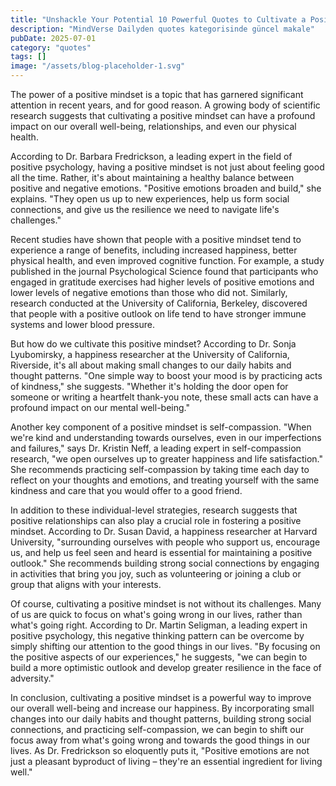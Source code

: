 ```yaml
---
title: "Unshackle Your Potential 10 Powerful Quotes to Cultivate a Positive Mindset and Unlock Your True Self"
description: "MindVerse Dailyden quotes kategorisinde güncel makale"
pubDate: 2025-07-01
category: "quotes"
tags: []
image: "/assets/blog-placeholder-1.svg"
---
```


The power of a positive mindset is a topic that has garnered significant attention in recent years, and for good reason. A growing body of scientific research suggests that cultivating a positive mindset can have a profound impact on our overall well-being, relationships, and even our physical health.

According to Dr. Barbara Fredrickson, a leading expert in the field of positive psychology, having a positive mindset is not just about feeling good all the time. Rather, it's about maintaining a healthy balance between positive and negative emotions. "Positive emotions broaden and build," she explains. "They open us up to new experiences, help us form social connections, and give us the resilience we need to navigate life's challenges."

Recent studies have shown that people with a positive mindset tend to experience a range of benefits, including increased happiness, better physical health, and even improved cognitive function. For example, a study published in the journal Psychological Science found that participants who engaged in gratitude exercises had higher levels of positive emotions and lower levels of negative emotions than those who did not. Similarly, research conducted at the University of California, Berkeley, discovered that people with a positive outlook on life tend to have stronger immune systems and lower blood pressure.

But how do we cultivate this positive mindset? According to Dr. Sonja Lyubomirsky, a happiness researcher at the University of California, Riverside, it's all about making small changes to our daily habits and thought patterns. "One simple way to boost your mood is by practicing acts of kindness," she suggests. "Whether it's holding the door open for someone or writing a heartfelt thank-you note, these small acts can have a profound impact on our mental well-being."

Another key component of a positive mindset is self-compassion. "When we're kind and understanding towards ourselves, even in our imperfections and failures," says Dr. Kristin Neff, a leading expert in self-compassion research, "we open ourselves up to greater happiness and life satisfaction." She recommends practicing self-compassion by taking time each day to reflect on your thoughts and emotions, and treating yourself with the same kindness and care that you would offer to a good friend.

In addition to these individual-level strategies, research suggests that positive relationships can also play a crucial role in fostering a positive mindset. According to Dr. Susan David, a happiness researcher at Harvard University, "surrounding ourselves with people who support us, encourage us, and help us feel seen and heard is essential for maintaining a positive outlook." She recommends building strong social connections by engaging in activities that bring you joy, such as volunteering or joining a club or group that aligns with your interests.

Of course, cultivating a positive mindset is not without its challenges. Many of us are quick to focus on what's going wrong in our lives, rather than what's going right. According to Dr. Martin Seligman, a leading expert in positive psychology, this negative thinking pattern can be overcome by simply shifting our attention to the good things in our lives. "By focusing on the positive aspects of our experiences," he suggests, "we can begin to build a more optimistic outlook and develop greater resilience in the face of adversity."

In conclusion, cultivating a positive mindset is a powerful way to improve our overall well-being and increase our happiness. By incorporating small changes into our daily habits and thought patterns, building strong social connections, and practicing self-compassion, we can begin to shift our focus away from what's going wrong and towards the good things in our lives. As Dr. Fredrickson so eloquently puts it, "Positive emotions are not just a pleasant byproduct of living – they're an essential ingredient for living well."
